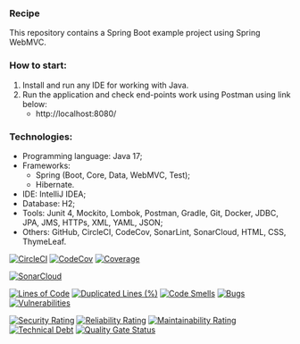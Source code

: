 ### Recipe
This repository contains a Spring Boot example project using Spring WebMVC.



### How to start:
1. Install and run any IDE for working with Java.
2. Run the application and check end-points work using Postman using link below:
   - http://localhost:8080/



### Technologies:
- Programming language: Java 17;
- Frameworks:
  - Spring (Boot, Core, Data, WebMVC, Test);
  - Hibernate.
- IDE: IntelliJ IDEA;
- Database: H2;
- Tools: Junit 4, Mockito, Lombok, Postman, Gradle, Git, Docker, JDBC, JPA, JMS, HTTPs, XML, YAML, JSON;
- Others: GitHub, CircleCI, CodeCov, SonarLint, SonarCloud, HTML, CSS, ThymeLeaf.

[![CircleCI](https://circleci.com/gh/Crazy-pro/recipe.svg?style=svg)](https://app.circleci.com/gh/Crazy-pro/recipe)
[![CodeCov](https://codecov.io/gh/Crazy-pro/recipe/branch/master/graph/badge.svg)](https://codecov.io/gh/Crazy-pro/recipe)
[![Coverage](https://sonarcloud.io/api/project_badges/measure?project=Crazy-pro_recipe&metric=coverage)](https://sonarcloud.io/summary/new_code?id=Crazy-pro_recipe)

[![SonarCloud](https://sonarcloud.io/images/project_badges/sonarcloud-black.svg)](https://sonarcloud.io/summary/new_code?id=Crazy-pro_recipe)

[![Lines of Code](https://sonarcloud.io/api/project_badges/measure?project=Crazy-pro_recipe&metric=ncloc)](https://sonarcloud.io/summary/new_code?id=Crazy-pro_recipe)
[![Duplicated Lines (%)](https://sonarcloud.io/api/project_badges/measure?project=Crazy-pro_recipe&metric=duplicated_lines_density)](https://sonarcloud.io/summary/new_code?id=Crazy-pro_recipe)
[![Code Smells](https://sonarcloud.io/api/project_badges/measure?project=Crazy-pro_recipe&metric=code_smells)](https://sonarcloud.io/summary/new_code?id=Crazy-pro_recipe)
[![Bugs](https://sonarcloud.io/api/project_badges/measure?project=Crazy-pro_recipe&metric=bugs)](https://sonarcloud.io/summary/new_code?id=Crazy-pro_recipe)
[![Vulnerabilities](https://sonarcloud.io/api/project_badges/measure?project=Crazy-pro_recipe&metric=vulnerabilities)](https://sonarcloud.io/summary/new_code?id=Crazy-pro_recipe)

[![Security Rating](https://sonarcloud.io/api/project_badges/measure?project=Crazy-pro_recipe&metric=security_rating)](https://sonarcloud.io/summary/new_code?id=Crazy-pro_recipe)
[![Reliability Rating](https://sonarcloud.io/api/project_badges/measure?project=Crazy-pro_recipe&metric=reliability_rating)](https://sonarcloud.io/summary/new_code?id=Crazy-pro_recipe)
[![Maintainability Rating](https://sonarcloud.io/api/project_badges/measure?project=Crazy-pro_recipe&metric=sqale_rating)](https://sonarcloud.io/summary/new_code?id=Crazy-pro_recipe)
[![Technical Debt](https://sonarcloud.io/api/project_badges/measure?project=Crazy-pro_recipe&metric=sqale_index)](https://sonarcloud.io/summary/new_code?id=Crazy-pro_recipe)
[![Quality Gate Status](https://sonarcloud.io/api/project_badges/measure?project=Crazy-pro_recipe&metric=alert_status)](https://sonarcloud.io/summary/new_code?id=Crazy-pro_recipe)
